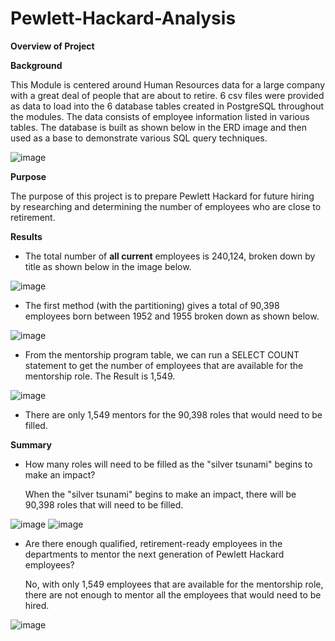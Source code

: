 # **Pewlett-Hackard-Analysis**

**Overview of Project**

**Background**

This Module is centered around Human Resources data for a large company with a great deal of people that are about to retire. 6 csv files were provided as data to load into the 6 database tables created in PostgreSQL throughout the modules. The data consists of employee information listed in various tables. The database is built as shown below in the ERD image and then used as a base to demonstrate various SQL query techniques.

![image](https://user-images.githubusercontent.com/74743437/113498706-6f3ec500-94dd-11eb-8a45-25ab55dea4f1.png)


**Purpose**

The purpose of this project is to prepare Pewlett Hackard for future hiring by researching and determining the number of employees who are close to retirement.

**Results**

- The total number of  **all current**  employees is 240,124, broken down by title as shown below in the image below.

![image](https://user-images.githubusercontent.com/74743437/113499494-5daceb80-94e4-11eb-9c16-c80e231e98b0.png)


- The first method (with the partitioning) gives a total of 90,398 employees born between 1952 and 1955 broken down as shown below.

![image](https://user-images.githubusercontent.com/74743437/113499500-70bfbb80-94e4-11eb-870e-3465b2d88c13.png)

- From the mentorship program table, we can run a SELECT COUNT statement to get the number of employees that are available for the mentorship role. The Result is 1,549.

![image](https://user-images.githubusercontent.com/74743437/113499592-40c4e800-94e5-11eb-8fb6-e6d75cdc0400.png)

- There are only 1,549 mentors for the 90,398 roles that would need to be filled.


**Summary**

- How many roles will need to be filled as the &quot;silver tsunami&quot; begins to make an impact?

  When the &quot;silver tsunami&quot; begins to make an impact, there will be 90,398 roles that will need to be filled.

![image](https://user-images.githubusercontent.com/74743437/113499515-8e8d2080-94e4-11eb-8053-f9f9b51eb0d3.png)
![image](https://user-images.githubusercontent.com/74743437/113499523-99e04c00-94e4-11eb-8a22-51057d8cf9d7.png)


- Are there enough qualified, retirement-ready employees in the departments to mentor the next generation of Pewlett Hackard employees?
  
  No, with only 1,549 employees that are available for the mentorship role, there are not enough to mentor all the employees that would need to be hired.

![image](https://user-images.githubusercontent.com/74743437/113499528-a8c6fe80-94e4-11eb-9b66-643fb148ee82.png)

